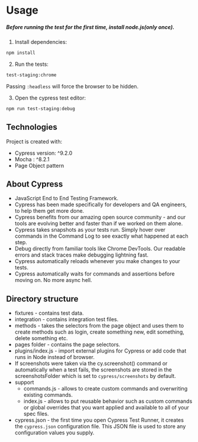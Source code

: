 # Usage

##### Before running the test for the first time, install node.js(only once).
1. Install dependencies:
```bash
npm install 
```

2. Run the tests:
```bash
test-staging:chrome
```

Passing `:headless` will force the browser to be hidden.

3. Open the cypress test editor:
```bash
npm run test-staging:debug
```

## Technologies
Project is created with:
* Cypress version: ^9.2.0
* Mocha : ^8.2.1
* Page Object pattern

## About Cypress
- JavaScript End to End Testing Framework.
- Cypress has been made specifically for developers and QA engineers, to help them get more done.
- Cypress benefits from our amazing open source community - and our tools are evolving better and faster than if we worked on them alone.
- Cypress takes snapshots as your tests run. Simply hover over commands in the Command Log to see exactly what happened at each step.
- Debug directly from familiar tools like Chrome DevTools. Our readable errors and stack traces make debugging lightning fast.
- Cypress automatically reloads whenever you make changes to your tests.
- Cypress automatically waits for commands and assertions before moving on. No more async hell.

## Directory structure  
* fixtures - contains test data.
* integration -  contains integration test files.
* methods - takes the selectors from the page object and uses them to create methods such as login, create something new, edit something, delete something etc.
* pages folder - contains the page selectors.
* plugins/index.js - import external plugins for Cypress or add code that runs in Node instead of browser.
* If screenshots were taken via the cy.screenshot() command or automatically when a test fails, the screenshots are stored in the screenshotsFolder which is set to `cypress/screenshots` by default.
* support
    - commands.js - allows to create custom commands and overwriting existing commands. 
    - index.js - allows to put reusable behavior such as custom commands or global overrides that you want applied and available to all of your spec files.
* cypress.json - the first time you open Cypress Test Runner, it creates the `cypress.json` configuration file. This JSON file is used to store any configuration values you supply.